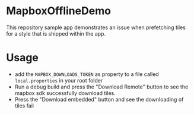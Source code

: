 # MapboxOfflineDemo
This repository sample app demonstrates an issue when prefetching tiles for a style that is shipped within the app.

# Usage
- add the `MAPBOX_DOWNLOADS_TOKEN` as property to a file called `local.properties` in your root folder
- Run a debug build and press the "Download Remote" button to see the mapbox sdk successfully download tiles.
- Press the "Download embedded" button and see the downloading of tiles fail

